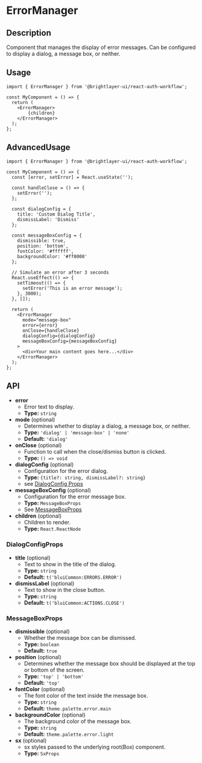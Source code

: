 # ErrorManager

## Description
Component that manages the display of error messages. Can be configured to display a dialog, a message box, or neither.

## Usage
```tsx
import { ErrorManager } from '@brightlayer-ui/react-auth-workflow';

const MyComponent = () => {
  return (
    <ErrorManager>
        {children}
    </ErrorManager>
  );
};
```

## AdvancedUsage

```tsx
import { ErrorManager } from '@brightlayer-ui/react-auth-workflow';

const MyComponent = () => {
  const [error, setError] = React.useState('');

  const handleClose = () => {
    setError('');
  };

  const dialogConfig = {
    title: 'Custom Dialog Title',
    dismissLabel: 'Dismiss'
  };

  const messageBoxConfig = {
    dismissible: true,
    position: 'bottom',
    fontColor: '#ffffff',
    backgroundColor: '#ff0000'
  };

  // Simulate an error after 3 seconds
  React.useEffect(() => {
    setTimeout(() => {
      setError('This is an error message');
    }, 3000);
  }, []);

  return (
    <ErrorManager
      mode="message-box"
      error={error}
      onClose={handleClose}
      dialogConfig={dialogConfig}
      messageBoxConfig={messageBoxConfig}
    >
      <div>Your main content goes here...</div>
    </ErrorManager>
  );
};

```

## API

 - **error**
   - Error text to display.
   - **Type:** `string`
 - **mode** (optional)
   - Determines whether to display a dialog, a message box, or neither.
   - **Type:** `'dialog' | 'message-box' | 'none'`
   - **Default:** `'dialog'`
 - **onClose** (optional)
   - Function to call when the close/dismiss button is clicked.
   - **Type:** `() => void`
 - **dialogConfig** (optional)
   - Configuration for the error dialog.
   - **Type:** `{title?: string, dismissLabel?: string}`
   - see [DialogConfig Props](#dialogconfigprops)
 - **messageBoxConfig** (optional)
   - Configuration for the error message box.
   - **Type:** `MessageBoxProps`
   - See [MessageBoxProps](#messageboxprops)
 - **children** (optional)
   - Children to render.
   - **Type:** `React.ReactNode`


### DialogConfigProps
   - **title** (optional)
     - Text to show in the title of the dialog.
     - **Type:** `string`
     - **Default:** `t('bluiCommon:ERRORS.ERROR')`
   - **dismissLabel** (optional)
     - Text to show in the close button.
     - **Type:** `string`
     - **Default:** `t('bluiCommon:ACTIONS.CLOSE')`


### MessageBoxProps
  - **dismissible** (optional)
    - Whether the message box can be dismissed.
    - **Type:** `boolean`
    - **Default:** `true`
  - **position** (optional)
    - Determines whether the message box should be displayed at the top or bottom of the screen.
    - **Type:** `'top' | 'bottom'`
    - **Default:** `'top'`
  - **fontColor** (optional)
    - The font color of the text inside the message box.
    - **Type:** `string`
    - **Default:** `theme.palette.error.main`
  - **backgroundColor** (optional)
    - The background color of the message box.
    - **Type:** `string`
    - **Default:** `theme.palette.error.light`
  - **sx** (optional)
    - sx styles passed to the underlying root(Box) component.
    - **Type:** `SxProps`
